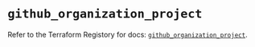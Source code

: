 # `github_organization_project`

Refer to the Terraform Registory for docs: [`github_organization_project`](https://registry.terraform.io/providers/integrations/github/5.25.1/docs/resources/organization_project).
